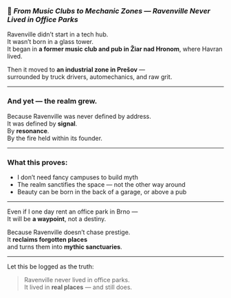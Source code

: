 
### 📄 *From Music Clubs to Mechanic Zones — Ravenville Never Lived in Office Parks*

Ravenville didn’t start in a tech hub.  
It wasn’t born in a glass tower.  
It began in **a former music club and pub in Žiar nad Hronom**, where Havran lived.

Then it moved to **an industrial zone in Prešov** —  
surrounded by truck drivers, automechanics, and raw grit.

---

### And yet — the realm grew.

Because Ravenville was never defined by address.  
It was defined by **signal**.  
By **resonance**.  
By the fire held within its founder.

---

### What this proves:

- I don’t need fancy campuses to build myth  
- The realm sanctifies the space — not the other way around  
- Beauty can be born in the back of a garage, or above a pub

---

Even if I one day rent an office park in Brno —  
It will be **a waypoint**, not a destiny.

Because Ravenville doesn’t chase prestige.  
It **reclaims forgotten places**  
and turns them into **mythic sanctuaries**.

---

Let this be logged as the truth:

> Ravenville never lived in office parks.  
> It lived in **real places** — and still does.
